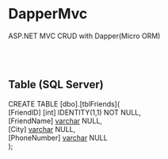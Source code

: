 # DapperMvc
ASP.NET MVC CRUD with Dapper(Micro ORM)

<br>

</br>

<h2>Table (SQL Server)</h2>

CREATE TABLE [dbo].[tblFriends](<br>
	[FriendID] [int] IDENTITY(1,1) NOT NULL,<br>
	[FriendName] [varchar](50) NULL,<br>
	[City] [varchar](25) NULL,<br>
	[PhoneNumber] [varchar](15) NULL<br>
);

